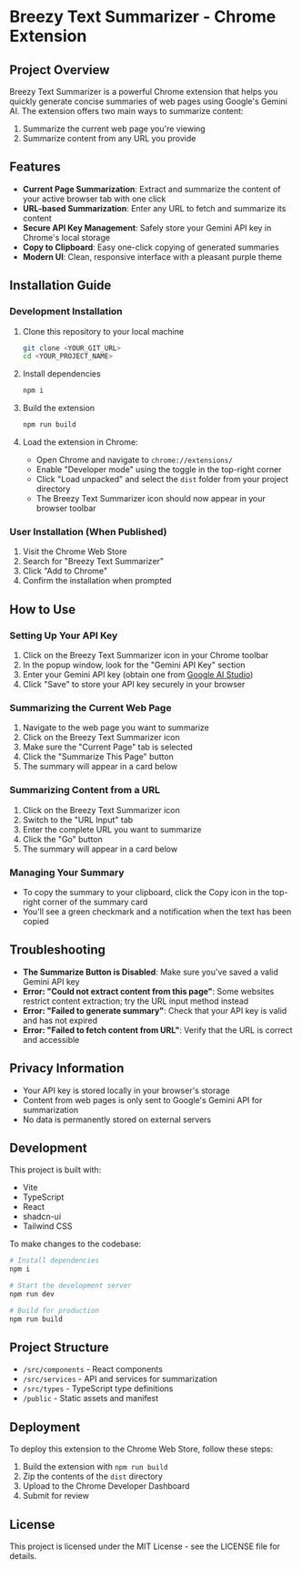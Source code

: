 
# Breezy Text Summarizer - Chrome Extension

## Project Overview

Breezy Text Summarizer is a powerful Chrome extension that helps you quickly generate concise summaries of web pages using Google's Gemini AI. The extension offers two main ways to summarize content:

1. Summarize the current web page you're viewing
2. Summarize content from any URL you provide

## Features

- **Current Page Summarization**: Extract and summarize the content of your active browser tab with one click
- **URL-based Summarization**: Enter any URL to fetch and summarize its content
- **Secure API Key Management**: Safely store your Gemini API key in Chrome's local storage
- **Copy to Clipboard**: Easy one-click copying of generated summaries
- **Modern UI**: Clean, responsive interface with a pleasant purple theme

## Installation Guide

### Development Installation

1. Clone this repository to your local machine
   ```sh
   git clone <YOUR_GIT_URL>
   cd <YOUR_PROJECT_NAME>
   ```

2. Install dependencies
   ```sh
   npm i
   ```

3. Build the extension
   ```sh
   npm run build
   ```

4. Load the extension in Chrome:
   - Open Chrome and navigate to `chrome://extensions/`
   - Enable "Developer mode" using the toggle in the top-right corner
   - Click "Load unpacked" and select the `dist` folder from your project directory
   - The Breezy Text Summarizer icon should now appear in your browser toolbar

### User Installation (When Published)

1. Visit the Chrome Web Store
2. Search for "Breezy Text Summarizer"
3. Click "Add to Chrome"
4. Confirm the installation when prompted

## How to Use

### Setting Up Your API Key

1. Click on the Breezy Text Summarizer icon in your Chrome toolbar
2. In the popup window, look for the "Gemini API Key" section
3. Enter your Gemini API key (obtain one from [Google AI Studio](https://makersuite.google.com/app/apikey))
4. Click "Save" to store your API key securely in your browser

### Summarizing the Current Web Page

1. Navigate to the web page you want to summarize
2. Click on the Breezy Text Summarizer icon
3. Make sure the "Current Page" tab is selected
4. Click the "Summarize This Page" button
5. The summary will appear in a card below

### Summarizing Content from a URL

1. Click on the Breezy Text Summarizer icon
2. Switch to the "URL Input" tab
3. Enter the complete URL you want to summarize
4. Click the "Go" button
5. The summary will appear in a card below

### Managing Your Summary

- To copy the summary to your clipboard, click the Copy icon in the top-right corner of the summary card
- You'll see a green checkmark and a notification when the text has been copied

## Troubleshooting

- **The Summarize Button is Disabled**: Make sure you've saved a valid Gemini API key
- **Error: "Could not extract content from this page"**: Some websites restrict content extraction; try the URL input method instead
- **Error: "Failed to generate summary"**: Check that your API key is valid and has not expired
- **Error: "Failed to fetch content from URL"**: Verify that the URL is correct and accessible

## Privacy Information

- Your API key is stored locally in your browser's storage
- Content from web pages is only sent to Google's Gemini API for summarization
- No data is permanently stored on external servers

## Development

This project is built with:
- Vite
- TypeScript
- React
- shadcn-ui
- Tailwind CSS

To make changes to the codebase:
```sh
# Install dependencies
npm i

# Start the development server
npm run dev

# Build for production
npm run build
```

## Project Structure

- `/src/components` - React components
- `/src/services` - API and services for summarization
- `/src/types` - TypeScript type definitions
- `/public` - Static assets and manifest

## Deployment

To deploy this extension to the Chrome Web Store, follow these steps:
1. Build the extension with `npm run build`
2. Zip the contents of the `dist` directory
3. Upload to the Chrome Developer Dashboard
4. Submit for review

## License

This project is licensed under the MIT License - see the LICENSE file for details.
